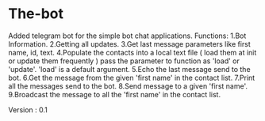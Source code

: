 # The-bot

Added telegram bot for the simple bot chat applications.
 Functions:
	1.Bot Information.
	2.Getting all updates.
	3.Get last message parameters like first name, id, text.
	4.Populate the contacts into a local text file ( load them at init or update them frequently )
		pass the parameter to function as 'load' or 'update'. 'load' is a default argument.
	5.Echo the last message send to the bot.
	6.Get the message from the given 'first name' in the contact list.
	7.Print all the messages send to the bot.
	8.Send message to a given 'first name'.
	9.Broadcast the message to all the 'first name' in the contact list.

Version : 0.1 
